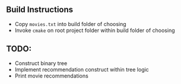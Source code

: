 ## Build Instructions
- Copy `movies.txt` into build folder of choosing
- Invoke `cmake` on root project folder within build folder of choosing

## TODO:
- Construct binary tree
- Implement recommendation construct within tree logic
- Print movie recommendations
